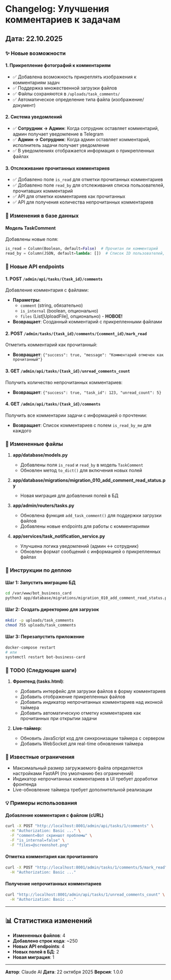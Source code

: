 # Changelog: Улучшения комментариев к задачам

## Дата: 22.10.2025

### ✨ Новые возможности

#### 1. Прикрепление фотографий к комментариям
- ✅ Добавлена возможность прикреплять изображения к комментариям задач
- ✅ Поддержка множественной загрузки файлов
- ✅ Файлы сохраняются в `/uploads/task_comments/`
- ✅ Автоматическое определение типа файла (изображение/документ)

#### 2. Система уведомлений
- ✅ **Сотрудник → Админ**: Когда сотрудник оставляет комментарий, админ получает уведомление в Telegram
- ✅ **Админ → Сотрудник**: Когда админ оставляет комментарий, исполнитель задачи получает уведомление
- ✅ В уведомлениях отображается информация о прикрепленных файлах

#### 3. Отслеживание прочитанных комментариев
- ✅ Добавлено поле `is_read` для отметки прочитанных комментариев
- ✅ Добавлено поле `read_by` для отслеживания списка пользователей, прочитавших комментарий
- ✅ API для отметки комментариев как прочитанных
- ✅ API для получения количества непрочитанных комментариев

### 🔧 Изменения в базе данных

#### Модель TaskComment
Добавлены новые поля:
```python
is_read = Column(Boolean, default=False)  # Прочитан ли комментарий
read_by = Column(JSON, default=lambda: [])  # Список ID пользователей, прочитавших комментарий
```

### 📡 Новые API endpoints

#### 1. POST `/admin/api/tasks/{task_id}/comments`
Добавление комментария с файлами:
- **Параметры**:
  - `comment` (string, обязательно)
  - `is_internal` (boolean, опционально)
  - `files` (List[UploadFile], опционально) - **НОВОЕ!**
- **Возвращает**: Созданный комментарий с прикрепленными файлами

#### 2. POST `/admin/tasks/{task_id}/comments/{comment_id}/mark_read`
Отметить комментарий как прочитанный:
- **Возвращает**: `{"success": true, "message": "Комментарий отмечен как прочитанный"}`

#### 3. GET `/admin/api/tasks/{task_id}/unread_comments_count`
Получить количество непрочитанных комментариев:
- **Возвращает**: `{"success": true, "task_id": 123, "unread_count": 5}`

#### 4. GET `/admin/api/tasks/{task_id}/comments`
Получить все комментарии задачи с информацией о прочтении:
- **Возвращает**: Список комментариев с полем `is_read_by_me` для каждого

### 📁 Измененные файлы

1. **app/database/models.py**
   - Добавлены поля `is_read` и `read_by` в модель `TaskComment`
   - Обновлен метод `to_dict()` для включения новых полей

2. **app/database/migrations/migration_010_add_comment_read_status.py**
   - Новая миграция для добавления полей в БД

3. **app/admin/routers/tasks.py**
   - Обновлена функция `add_task_comment()` для поддержки загрузки файлов
   - Добавлены новые endpoints для работы с комментариями

4. **app/services/task_notification_service.py**
   - Улучшена логика уведомлений (админ ↔ сотрудник)
   - Обновлен формат сообщений с информацией о прикрепленных файлах

### 🚀 Инструкции по деплою

#### Шаг 1: Запустить миграцию БД
```bash
cd /var/www/bot_business_card
python3 app/database/migrations/migration_010_add_comment_read_status.py
```

#### Шаг 2: Создать директорию для загрузок
```bash
mkdir -p uploads/task_comments
chmod 755 uploads/task_comments
```

#### Шаг 3: Перезапустить приложение
```bash
docker-compose restart
# или
systemctl restart bot-business-card
```

### 📝 TODO (Следующие шаги)

1. **Фронтенд (tasks.html)**:
   - Добавить интерфейс для загрузки файлов в форму комментариев
   - Добавить отображение прикрепленных файлов
   - Добавить индикатор непрочитанных комментариев над иконкой таймера
   - Добавить автоматическую отметку комментариев как прочитанных при открытии задачи

2. **Live-таймер**:
   - Обновить JavaScript код для синхронизации таймера с сервером
   - Добавить WebSocket для real-time обновления таймера

### 🐛 Известные ограничения

- Максимальный размер загружаемого файла определяется настройками FastAPI (по умолчанию без ограничений)
- Индикатор непрочитанных комментариев в UI требует доработки фронтенда
- Live-обновление таймера требует дополнительной реализации

### 💡 Примеры использования

#### Добавление комментария с файлом (cURL)
```bash
curl -X POST "http://localhost:8001/admin/api/tasks/1/comments" \
  -H "Authorization: Basic ..." \
  -F "comment=Вот скриншот проблемы" \
  -F "is_internal=false" \
  -F "files=@screenshot.png"
```

#### Отметка комментария как прочитанного
```bash
curl -X POST "http://localhost:8001/admin/tasks/1/comments/5/mark_read" \
  -H "Authorization: Basic ..."
```

#### Получение непрочитанных комментариев
```bash
curl "http://localhost:8001/admin/api/tasks/1/unread_comments_count" \
  -H "Authorization: Basic ..."
```

---

## 📊 Статистика изменений

- **Измененных файлов**: 4
- **Добавлено строк кода**: ~250
- **Новых API endpoints**: 4
- **Новых полей в БД**: 2
- **Новая миграция**: 1

---

**Автор**: Claude AI
**Дата**: 22 октября 2025
**Версия**: 1.0.0
